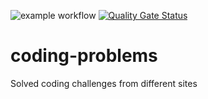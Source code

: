 ![example workflow](https://github.com/unrealwork/coding-problems/actions/workflows/gradle.yml/badge.svg)
[![Quality Gate Status](https://sonarcloud.io/api/project_badges/measure?project=unrealwork_coding-problems&metric=alert_status)](https://sonarcloud.io/summary/new_code?id=unrealwork_coding-problems)
# coding-problems
Solved coding challenges from different sites
